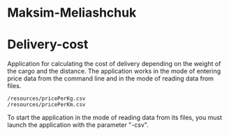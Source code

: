 # Maksim-Meliashchuk
# Delivery-cost

Application for calculating the cost of delivery depending on the weight of the cargo and the distance.
The application works in the mode of entering price data from the command line and in the mode of reading data from files.

    /resources/pricePerKg.csv
    /resources/pricePerKm.csv

To start the application in the mode of reading data from its files, you must launch the application with the parameter "-csv".



